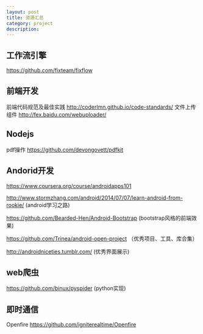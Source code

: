 ```yaml
---
layout: post
title: 资源汇总
category: project
description: 
---
```


## 工作流引擎
https://github.com/fixteam/fixflow


## 前端开发
前端代码规范及最佳实践  http://coderlmn.github.io/code-standards/ 
文件上传组件  http://fex.baidu.com/webuploader/ 

## Nodejs
pdf操作 https://github.com/devongovett/pdfkit


## Andorid开发

https://www.coursera.org/course/androidapps101

http://www.stormzhang.com/android/2014/07/07/learn-android-from-rookie/  (android学习之路)

https://github.com/Bearded-Hen/Android-Bootstrap  (bootstrap风格的前端效果)

https://github.com/Trinea/android-open-project   （优秀项目、工具、库合集）

http://androidniceties.tumblr.com/  (优秀界面展示)

## web爬虫
https://github.com/binux/pyspider  (python实现)

## 即时通信
Openfire https://github.com/igniterealtime/Openfire
